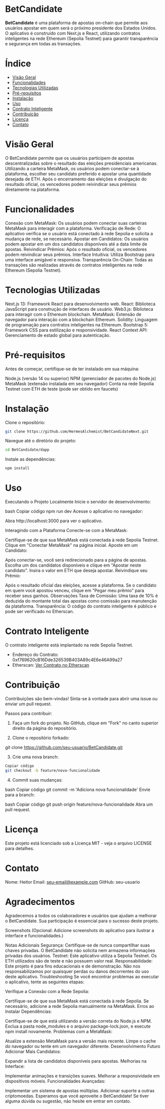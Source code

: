 # **BetCandidate**
**BetCandidate** é uma plataforma de apostas on-chain que permite aos usuários apostar em quem será o próximo presidente dos Estados Unidos. O aplicativo é construído com Next.js e React, utilizando contratos inteligentes na rede Ethereum (Sepolia Testnet) para garantir transparência e segurança em todas as transações.

# Índice
- [Visão Geral](#visão-geral)
- [Funcionalidades](#funcionalidades)
- [Tecnologias Utilizadas](#tecnologias-utilizadas)
- [Pré-requisitos](#pré-requisitos)
- [Instalação](#instalação)
- [Uso](#uso)
- [Contrato Inteligente](#contrato-inteligente)
- [Contribuição](#contribuição)
- [Licença](#licença)
- [Contato](#contato)

# Visão Geral
O BetCandidate permite que os usuários participem de apostas descentralizadas sobre o resultado das eleições presidenciais americanas. Utilizando a carteira MetaMask, os usuários podem conectar-se à plataforma, escolher seu candidato preferido e apostar uma quantidade desejada de ETH. Após o encerramento das eleições e divulgação do resultado oficial, os vencedores podem reivindicar seus prêmios diretamente na plataforma.

# Funcionalidades
Conexão com MetaMask: Os usuários podem conectar suas carteiras MetaMask para interagir com a plataforma.
Verificação de Rede: O aplicativo verifica se o usuário está conectado à rede Sepolia e solicita a mudança de rede, se necessário.
Apostar em Candidatos: Os usuários podem apostar em um dos candidatos disponíveis até a data limite de apostas.
Reivindicar Prêmios: Após o resultado oficial, os vencedores podem reivindicar seus prêmios.
Interface Intuitiva: Utiliza Bootstrap para uma interface amigável e responsiva.
Transparência On-Chain: Todas as transações são realizadas através de contratos inteligentes na rede Ethereum (Sepolia Testnet).

# Tecnologias Utilizadas
Next.js 13: Framework React para desenvolvimento web.
React: Biblioteca JavaScript para construção de interfaces de usuário.
Web3.js: Biblioteca para interagir com o Ethereum blockchain.
MetaMask: Extensão de navegador para interação com a blockchain Ethereum.
Solidity: Linguagem de programação para contratos inteligentes na Ethereum.
Bootstrap 5: Framework CSS para estilização e responsividade.
React Context API: Gerenciamento de estado global para autenticação.

# Pré-requisitos
Antes de começar, certifique-se de ter instalado em sua máquina:

Node.js (versão 14 ou superior)
NPM (gerenciador de pacotes do Node.js)
MetaMask (extensão instalada em seu navegador)
Conta na rede Sepolia Testnet com ETH de teste (pode ser obtido em faucets)

# Instalação
Clone o repositório:

```bash
git clone https://github.com/HermesAlchemist/BetCandidateNext.git
```

Navegue até o diretório do projeto:

```bash
cd BetCandidate/dapp
```
Instale as dependências:

```bash
npm install
```

# Uso
Executando o Projeto Localmente
Inicie o servidor de desenvolvimento:

bash
Copiar código
npm run dev
Acesse o aplicativo no navegador:

Abra http://localhost:3000 para ver o aplicativo.

Interagindo com a Plataforma
Conecte-se com a MetaMask:

Certifique-se de que sua MetaMask está conectada à rede Sepolia Testnet.
Clique em "Conectar MetaMask" na página inicial.
Aposte em um Candidato:

Após conectar-se, você será redirecionado para a página de apostas.
Escolha um dos candidatos disponíveis e clique em "Apostar neste candidato".
Insira o valor em ETH que deseja apostar.
Reivindique seu Prêmio:

Após o resultado oficial das eleições, acesse a plataforma.
Se o candidato em quem você apostou venceu, clique em "Pegar meu prêmio" para receber seus ganhos.
Observações
Taxa de Comissão: Uma taxa de 10% é deduzida do montante total das apostas como comissão para manutenção da plataforma.
Transparência: O código do contrato inteligente é público e pode ser verificado no Etherscan.

# Contrato Inteligente
O contrato inteligente está implantado na rede Sepolia Testnet.

- Endereço do Contrato: 0xf769620cB16Dde326539B403A89c4E6e46A99a27
- Etherscan: [Ver Contrato no Etherscan](https://sepolia.etherscan.io/address/0xf769620cb16dde326539b403a89c4e6e46a99a27)

# Contribuição
Contribuições são bem-vindas! Sinta-se à vontade para abrir uma issue ou enviar um pull request.

Passos para contribuir:

1. Faça um fork do projeto.
No GitHub, clique em "Fork" no canto superior direito da página do repositório.

2. Clone o repositório forkado:
   
git clone https://github.com/seu-usuario/BetCandidate.git

3. Crie uma nova branch:

```bash
Copiar código
git checkout -b feature/nova-funcionalidade
```

4. Commit suas mudanças:

bash
Copiar código
git commit -m 'Adiciona nova funcionalidade'
Envie para a branch:

bash
Copiar código
git push origin feature/nova-funcionalidade
Abra um pull request.

# Licença
Este projeto está licenciado sob a Licença MIT - veja o arquivo LICENSE para detalhes.

# Contato
Nome: Heitor
Email: seu-email@example.com
GitHub: seu-usuario
# Agradecimentos
Agradecemos a todos os colaboradores e usuários que ajudam a melhorar o BetCandidate. Sua participação é essencial para o sucesso deste projeto.

Screenshots
(Opcional: Adicione screenshots do aplicativo para ilustrar a interface e funcionalidades.)

Notas Adicionais
Segurança: Certifique-se de nunca compartilhar suas chaves privadas. O BetCandidate não solicita nem armazena informações privadas dos usuários.
Testnet: Este aplicativo utiliza a Sepolia Testnet. Os ETH utilizados são de teste e não possuem valor real.
Responsabilidade: Este projeto é para fins educacionais e de demonstração. Não nos responsabilizamos por quaisquer perdas ou danos decorrentes do uso deste aplicativo.
Troubleshooting
Se você encontrar problemas ao executar o aplicativo, tente as seguintes etapas:

Verifique a Conexão com a Rede Sepolia:

Certifique-se de que sua MetaMask está conectada à rede Sepolia.
Se necessário, adicione a rede Sepolia manualmente na MetaMask.
Erros ao Instalar Dependências:

Certifique-se de que está utilizando a versão correta do Node.js e NPM.
Exclua a pasta node_modules e o arquivo package-lock.json, e execute npm install novamente.
Problemas com a MetaMask:

Atualize a extensão MetaMask para a versão mais recente.
Limpe o cache do navegador ou tente em um navegador diferente.
Desenvolvimento Futuro
Adicionar Mais Candidatos:

Expandir a lista de candidatos disponíveis para apostas.
Melhorias na Interface:

Implementar animações e transições suaves.
Melhorar a responsividade em dispositivos móveis.
Funcionalidades Avançadas:

Implementar um sistema de apostas múltiplas.
Adicionar suporte a outras criptomoedas.
Esperamos que você aproveite o BetCandidate! Se tiver alguma dúvida ou sugestão, não hesite em entrar em contato.
